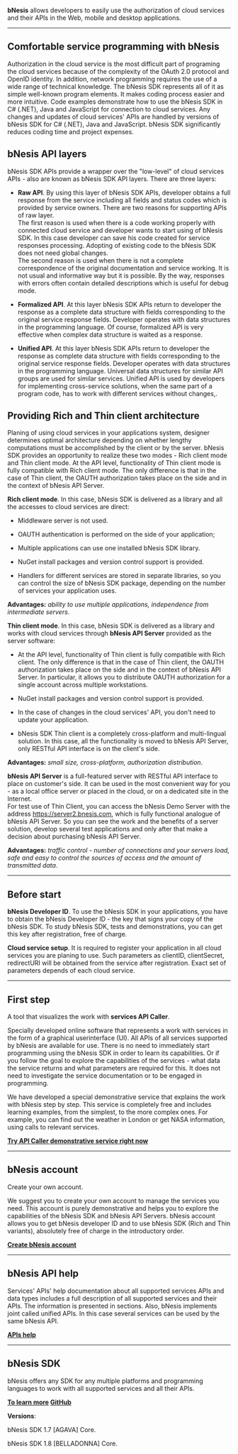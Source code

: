 
**bNesis** allows developers to easily use the authorization of cloud services and their APIs in the Web, mobile and desktop applications.

 --------------------------------------------------------------------------------


## **Comfortable service programming with bNesis**
 

Authorization in the cloud service is the most difficult part of programing the cloud services because of the complexity of the OAuth 2.0 protocol and OpenID identity. In addition, network programming requires the use of a wide range of technical knowledge. The bNesis SDK represents all of it as simple well-known program elements. It makes coding process easier and more intuitive. Code examples demonstrate how to use the bNesis SDK in C# (.NET), Java and JavaScript for connection to cloud services. Any changes and updates of cloud services' APIs are handled by versions of bNesis SDK for C# (.NET), Java and JavaScript. bNesis SDK significantly reduces coding time and project expenses. 


## **bNesis API layers**


bNesis SDK APIs provide a wrapper over the "low-level" of cloud services APIs - also are known as bNesis SDK API layers. There are three layers:  

* **Raw API**. By using this layer of bNesis SDK APIs, developer obtains a full response from the service including all fields and status codes which is provided by service owners. There are two reasons for supporting APIs of raw layer.  
The first reason is used when there is a code working properly with connected cloud service and developer wants to start using of bNesis SDK. In this case developer can save his code created for service responses processing. Adopting of existing code to the bNesis SDK does not need global changes.  
The second reason is used when there is not a complete correspondence of the original documentation and service working. It is not usual and informative way but it is possible. By the way, responses with errors often contain detailed descriptions which is useful for debug mode.  

* **Formalized API**. At this layer bNesis SDK APIs return to developer the response as a complete data structure with fields corresponding to the original service response fields. Developer operates with data structures in the programming language. Of course, formalized API is very effective when complex data structure is waited as a response.  
* **Unified API**. At this layer bNesis SDK APIs return to developer the response as complete data structure with fields corresponding to the original service response fields. Developer operates with data structures in the programming language. Universal data structures for similar API groups are used for similar services.  Unified API is used by developers for implementing cross-service solutions, when the same part of a program code, has to work with different services without changes,.

## **Providing Rich and Thin client architecture**  
  

Planing of using cloud services in your applications system, designer determines optimal architecture depending on whether lengthy computations must be accomplished by the client or by the server. bNesis SDK provides an opportunity to realize these two modes - Rich client mode and Thin client mode. At the API level, functionality of Thin client mode is fully compatible with Rich client mode. The only difference is that in the case of Thin client, the OAUTH authorization takes place on the side and in the context of bNesis API Server.  
    

**Rich client mode**. In this case, bNesis SDK is delivered as a library and all the accesses to cloud services are direct:

* Middleware server is not used.

* OAUTH authentication is performed on the side of your application; 

* Multiple applications can use one installed bNesis SDK library.

* NuGet install packages and version control support is provided.

* Handlers for different services are stored in separate libraries, so you can control the size of bNesis SDK package, depending on the number of services your application uses.
     

**Advantages:** *ability to use multiple applications, independence from intermediate servers*.


**Thin client mode**. In this case, bNesis SDK is delivered as a library and works with cloud services through **bNesis API Server** provided as the server software:  

* At the API level, functionality of Thin client is fully compatible with Rich client. The only difference is that in the case of Thin client, the OAUTH authorization takes place on the side and in the context of bNesis API Server. In particular, it allows you to distribute OAUTH authorization for a single account across multiple workstations.

* NuGet install packages and version control support is provided.

* In the case of changes in the cloud services' API, you don't need to update your application.

* bNesis SDK Thin client is a completely cross-platform and multi-lingual solution. In this case, all the functionality is moved to bNesis API Server, only RESTful API interface is on the client's side.
      

**Advantages:** *small size, cross-platform, authorization distribution*.


**bNesis API Server** is a full-featured server with RESTful API interface to place on customer's side. It can be used in the most convenient way for you - as a local office server or placed in the cloud, or on a dedicated site in the Internet.  
For test use of Thin Client, you can access the bNesis Demo Server with the address https://server2.bnesis.com, which is fully functional analogue of bNesis API Server. So you can see the work and the benefits of a server solution, develop several test applications and only after that make a decision about purchasing bNesis API Server.


**Advantages:** *traffic control - number of connections and your servers load, safe and easy to control the sources of access and the amount of transmitted data*.

--------------------------------------------------------------------------------


## **Before start** 

**bNesis Developer ID**. To use the bNesis SDK in your applications, you have to obtain the bNesis Developer ID - the key that signs your copy of the bNesis SDK. To study bNesis SDK, tests and demonstrations, you can get this key after registration, free of charge.
  

**Cloud service setup**. It is required to register your application in all cloud services you are planing to use. Such parameters as clientID, clientSecret, redirectURI will be obtained from the service after registration. Exact set of parameters depends of each cloud service. 
	
 --------------------------------------------------------------------------------


## **First step**
A tool that visualizes the work with **services API Caller**.

Specially developed online software that represents a work with services in the form of a graphical userinterface (UI). All APIs of all services supported by bNesis are available for use. There is no need to immediately start programming using the bNesis SDK in order to learn its capabilities. Or if you follow the goal to explore the capabilities of the services - what data the service returns and what parameters are required for this. It does not need to investigate the service documentation or to be engaged in programming.


We have developed a special demonstrative service that explains the work with bNesis step by step. This service is completely free and includes learning examples, from the simplest, to the more complex ones. For example, you can find out the weather in London or get NASA information, using calls to relevant services.  
  

**[Try API Caller demonstrative service right now](~/Api/Caller?instanceId=8f14e45fceea167a5a36dedd4bea2543&Service=DemoService)**

--------------------------------------------------------------------------------


## **bNesis account**

Create your own account.

We suggest you to create your own account to manage the services you need. This account is purely demonstrative and helps you to explore the capabilities of the bNesis SDK and bNesis API Servers. bNesis account allows you to get bNesis developer ID and to use bNesis SDK (Rich and Thin variants), absolutely free of charge in the introductory order.  
  

**[Create bNesis account](~/Account/Login#signup)**

--------------------------------------------------------------------------------


## **bNesis API help**

Services' APIs' help documentation about all supported services APIs and data types includes a full description of all supported services and their APIs. The information is presented in sections. Also, bNesis implements joint called unified APIs. In this case several services can be used by the same bNesis API.  
  

**[APIs help](~/Help)**

--------------------------------------------------------------------------------


## **bNesis SDK**


bNesis offers any SDK for any multiple platforms and programming languages to work with all supported services and all their APIs.  
  

**[To learn more](~/Documentation/Examples) [GitHub](https://github.com/bNesisDeveloper/bNesis)**


**Versions**:


bNesis SDK 1.7 [AGAVA] Core.  


bNesis SDK 1.8 [BELLADONNA] Core.


